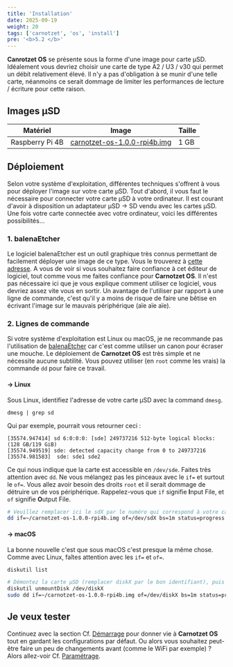 ```yaml
---
title: 'Installation'
date: 2025-09-19
weight: 20
tags: ['carnotzet', 'os', 'install']
pre: '<b>5.2 </b>'
---
```


**Canrotzet OS** se présente sous la forme d'une image pour carte µSD.
Idéalement vous devriez choisir une carte de type A2 / U3 / v30 qui permet un
débit relativement élevé. Il n'y a pas d'obligation à se munir d'une telle
carte, néanmoins ce serait dommage de limiter les performances de lecture /
écriture pour cette raison.

## Images µSD

| Matériel        | Image                                                                                              | Taille |
| --------------- | -------------------------------------------------------------------------------------------------- | ------ |
| Raspberry Pi 4B | [carnotzet-os-1.0.0-rpi4b.img](https://carnotzet.xcraft.js/downloads/carnotzet-os-1.0.0-rpi4b.img) | 1 GB   |

## Déploiement

Selon votre système d'exploitation, différentes techniques s'offrent à vous pour
déployer l'image sur votre carte µSD. Tout d'abord, il vous faut le nécessaire
pour connecter votre carte µSD à votre ordinateur. Il est courant d'avoir à
disposition un adaptateur µSD → SD vendu avec les cartes µSD. Une fois votre
carte connectée avec votre ordinateur, voici les différentes possibilités...

### 1. balenaEtcher

Le logiciel balenaEtcher est un outil graphique très connus permettant de
facilement déployer une image de ce type. Vous le trouverez à [cette
adresse][balenaEtcher]. A vous de voir si vous souhaitez faire confiance à cet
éditeur de logiciel, tout comme vous me faites confiance pour **Carnotzet OS**.
Il n'est pas nécessaire ici que je vous explique comment utiliser ce logiciel,
vous devriez assez vite vous en sortir. Un avantage de l'utiliser par rapport à
une ligne de commande, c'est qu'il y a moins de risque de faire une bêtise en
écrivant l'image sur le mauvais périphérique (aïe aïe aïe).

### 2. Lignes de commande

Si votre système d'exploitation est Linux ou macOS, je ne recommande pas
l'utilisation de [balenaEtcher][balenaEtcher] car c'est comme utiliser un canon
pour écraser une mouche. Le déploiement de **Carnotzet OS** est très simple et
ne nécessite aucune subtilité. Vous pouvez utiliser (en `root` comme les vrais)
la commande `dd` pour faire ce travail.

#### → Linux

Sous Linux, identifiez l'adresse de votre carte µSD avec la command `dmesg`.

```
dmesg | grep sd
```

Qui par exemple, pourrait vous retourner ceci :

```
[35574.947414] sd 6:0:0:0: [sde] 249737216 512-byte logical blocks: (128 GB/119 GiB)
[35574.949519] sde: detected capacity change from 0 to 249737216
[35574.981583]  sde: sde1 sde2
```

Ce qui nous indique que la carte est accessible en `/dev/sde`. Faites très
attention avec `dd`. Ne vous mélangez pas les pinceaux avec le `if=` et surtout
le `of=`. Vous allez avoir besoin des droits `root` et il serait dommage de
détruire un de vos périphérique. Rappelez-vous que `if` signifie **I**nput File,
et `of` signifie **O**utput File.

```sh
# Veuillez remplacer ici le sdX par le numéro qui correspond à votre carte
dd if=~/carnotzet-os-1.0.0-rpi4b.img of=/dev/sdX bs=1m status=progress
```

#### → macOS

La bonne nouvelle c'est que sous macOS c'est presque la même chose. Comme avec
Linux, faîtes attention avec les `if=` et `of=`.

```sh
diskutil list

# Démontez la carte µSD (remplacer diskX par le bon identifiant), puis flashez
diskutil unmountDisk /dev/diskX
sudo dd if=~/carnotzet-os-1.0.0-rpi4b.img of=/dev/diskX bs=1m status=progress
```

## Je veux tester

Continuez avec la section Cf. [Démarrage](/carnotzet/03.bootstrap) pour donner
vie à **Carnotzet OS** tout en gardant les configurations par défaut. Ou alors
vous souhaitez peut-être faire un peu de changements avant (comme le WiFi par
exemple) ? Alors allez-voir Cf. [Paramétrage](/carnotzet/03.settings.md).

[balenaEtcher]: https://etcher.balena.io/
